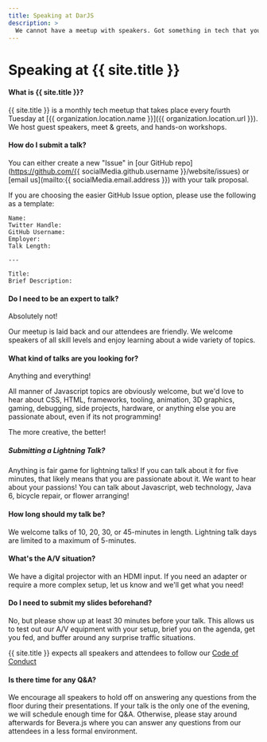 ```yaml
---
title: Speaking at DarJS
description: >
  We cannot have a meetup with speakers. Got something in tech that you are passionate about? We want to hear your story!
---
```


# Speaking at {{ site.title }}

#### What is {{ site.title }}?

{{ site.title }} is a monthly tech meetup that takes place every fourth Tuesday at [{{ organization.location.name }}]({{ organization.location.url }}). We host guest speakers, meet & greets, and hands-on workshops.

#### How do I submit a talk?

You can either create a new "Issue" in [our GitHub repo](https://github.com/{{ socialMedia.github.username }}/website/issues) or [email us](mailto:{{ socialMedia.email.address }}) with your talk proposal.

If you are choosing the easier GitHub Issue option, please use the following as a template:

```
Name:
Twitter Handle:
GitHub Username:
Employer:
Talk Length:

---

Title:
Brief Description:
```

#### Do I need to be an expert to talk?

Absolutely not!

Our meetup is laid back and our attendees are friendly. We welcome speakers of all skill levels and enjoy learning about a wide variety of topics.

#### What kind of talks are you looking for?

Anything and everything!

All manner of Javascript topics are obviously welcome, but we'd love to hear about CSS, HTML, frameworks, tooling, animation, 3D graphics, gaming, debugging, side projects, hardware, or anything else you are passionate about, even if its not programming!

The more creative, the better!

##### Submitting a Lightning Talk?

Anything is fair game for lightning talks! If you can talk about it for five minutes, that likely means that you are passionate about it. We want to hear about your passions! You can talk about Javascript, web technology, Java 6, bicycle repair, or flower arranging!

#### How long should my talk be?

We welcome talks of 10, 20, 30, or 45-minutes in length. Lightning talk days are limited to a maximum of 5-minutes.

#### What's the A/V situation?

We have a digital projector with an HDMI input. If you need an adapter or require a more complex setup, let us know and we'll get what you need!

#### Do I need to submit my slides beforehand?

No, but please show up at least 30 minutes before your talk. This allows us to test out our A/V equipment with your setup, brief you on the agenda, get you fed, and buffer around any surprise traffic situations.

{{ site.title }} expects all speakers and attendees to follow our [Code of Conduct](/code-of-conduct/)

#### Is there time for any Q&A?

We encourage all speakers to hold off on answering any questions from the floor during their presentations. If your talk is the only one of the evening, we will schedule enough time for Q&A. Otherwise, please stay around afterwards for Bevera.js where you can answer any questions from our attendees in a less formal environment.
